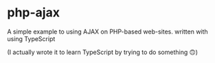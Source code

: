 # php-ajax

A simple example to using AJAX on PHP-based web-sites. written with using TypeScript

(I actually wrote it to learn TypeScript by trying to do something 🙃)
